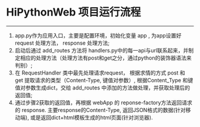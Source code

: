 # HiPythonWeb 项目运行流程
---
1. app.py作为应用入口，主要是配置环境，初始化变量 app , 为app设置好 request 处理方法， response 处理方法;
2. 启动后通过 add_routes 方法将 handlers.py中的每一api与url联系起来，并制定相应的处理方法（处理方法有post和get之分，通过python的装饰器语法来判别）;
3. 在 RequestHandler 类中最先处理请求request， 根据求情的方式 post 和 get 提取请求的类型（Content-Type, 键值对参数）, 根据Content_Type 和键值对参数生成dict，交给 add_routes 中添加的方法做处理，并获取处理后的返回值;
4. 通过步骤2获取的返回值，再根据 webApp 的 reponse-factory方法返回请求的 response. 主要response的Content-Type, 返回JSON格式的数据(针对移动端), 或是返回dict+html模板生成的html页面(针对浏览器).  